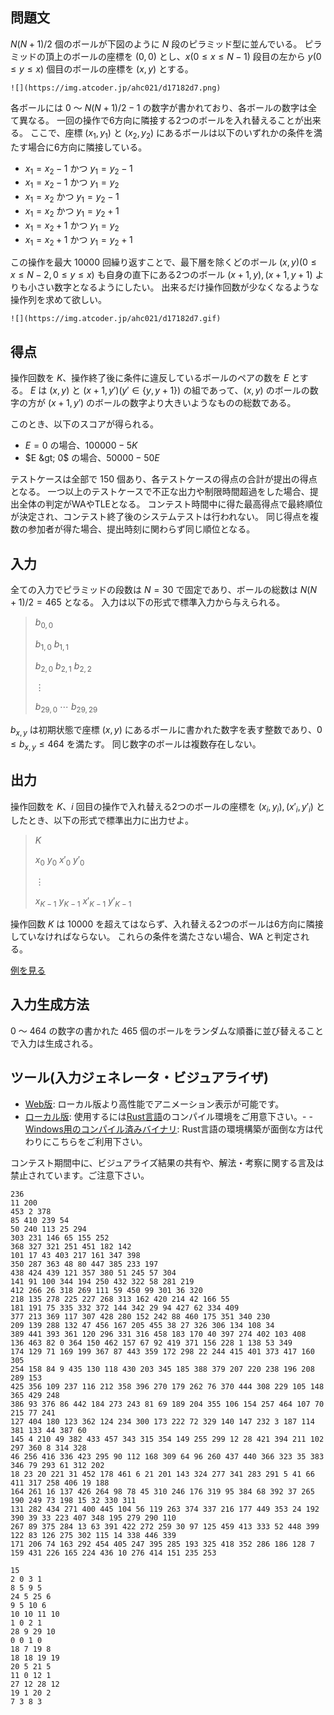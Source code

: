 ## 問題文

$N(N+1)/2$ 個のボールが下図のように $N$ 段のピラミッド型に並んでいる。
ピラミッドの頂上のボールの座標を $(0, 0)$ とし、$x (0\leq x\leq N-1)$ 段目の左から $y (0\leq y\leq x)$ 個目のボールの座標を $(x,y)$ とする。

    ![](https://img.atcoder.jp/ahc021/d17182d7.png)

各ボールには $0$ 〜 $N(N+1)/2-1$ の数字が書かれており、各ボールの数字は全て異なる。
一回の操作で6方向に隣接する2つのボールを入れ替えることが出来る。
ここで、座標 $(x_1,y_1)$ と $(x_2,y_2)$ にあるボールは以下のいずれかの条件を満たす場合に6方向に隣接している。

- $x_1=x_2-1$ かつ $y_1=y_2-1$
- $x_1=x_2-1$ かつ $y_1=y_2$
- $x_1=x_2$ かつ $y_1=y_2-1$
- $x_1=x_2$ かつ $y_1=y_2+1$
- $x_1=x_2+1$ かつ $y_1=y_2$
- $x_1=x_2+1$ かつ $y_1=y_2+1$

この操作を最大 $10000$ 回繰り返すことで、最下層を除くどのボール $(x,y) (0\leq x\leq N-2, 0\leq y\leq x)$ も自身の直下にある2つのボール $(x+1,y), (x+1,y+1)$ よりも小さい数字となるようにしたい。
出来るだけ操作回数が少なくなるような操作列を求めて欲しい。

    ![](https://img.atcoder.jp/ahc021/d17182d7.gif)

## 得点

操作回数を $K$、操作終了後に条件に違反しているボールのペアの数を $E$ とする。
$E$ は $(x,y)$ と $(x+1,y') (y'\in\{y,y+1\})$ の組であって、$(x,y)$ のボールの数字の方が $(x+1,y')$ のボールの数字より大きいようなものの総数である。

このとき、以下のスコアが得られる。

- $E=0$ の場合、$100000-5K$
- $E &gt; 0$ の場合、$50000-50E$

テストケースは全部で 150 個あり、各テストケースの得点の合計が提出の得点となる。
一つ以上のテストケースで不正な出力や制限時間超過をした場合、提出全体の判定がWAやTLEとなる。
コンテスト時間中に得た最高得点で最終順位が決定され、コンテスト終了後のシステムテストは行われない。 同じ得点を複数の参加者が得た場合、提出時刻に関わらず同じ順位となる。

## 入力

全ての入力でピラミッドの段数は $N=30$ で固定であり、ボールの総数は $N(N+1)/2=465$ となる。
入力は以下の形式で標準入力から与えられる。

> $b_{0,0}$
> 
> $b_{1,0}$ $b_{1,1}$
> 
> $b_{2,0}$ $b_{2,1}$ $b_{2,2}$
> 
> $\vdots$
> 
> $b_{29,0}$ $\cdots$ $b_{29,29}$

$b_{x,y}$ は初期状態で座標 $(x,y)$ にあるボールに書かれた数字を表す整数であり、$0\leq b_{x,y}\leq 464$ を満たす。
同じ数字のボールは複数存在しない。

## 出力

操作回数を $K$、$i$ 回目の操作で入れ替える2つのボールの座標を $(x_i,y_i), (x'_i,y'_i)$ としたとき、以下の形式で標準出力に出力せよ。

> $K$
> 
> $x_0$ $y_0$ $x'_0$ $y'_0$
> 
> $\vdots$
> 
> $x_{K-1}$ $y_{K-1}$ $x'_{K-1}$ $y'_{K-1}$

操作回数 $K$ は $10000$ を超えてはならず、入れ替える2つのボールは6方向に隣接していなければならない。
これらの条件を満たさない場合、WA と判定される。

[例を見る](https://img.atcoder.jp/ahc021/d17182d7.html?lang=ja&amp;seed=0&amp;output=15%0D%0A2+0+3+1%0D%0A8+5+9+5%0D%0A24+5+25+6%0D%0A9+5+10+6%0D%0A10+10+11+10%0D%0A1+0+2+1%0D%0A28+9+29+10%0D%0A0+0+1+0%0D%0A18+7+19+8%0D%0A18+18+19+19%0D%0A20+5+21+5%0D%0A11+0+12+1%0D%0A27+12+28+12%0D%0A19+1+20+2%0D%0A7+3+8+3%0D%0A)

## 入力生成方法

$0$ 〜 $464$ の数字の書かれた $465$ 個のボールをランダムな順番に並び替えることで入力は生成される。

## ツール(入力ジェネレータ・ビジュアライザ)

- [Web版](https://img.atcoder.jp/ahc021/d17182d7.html?lang=ja): ローカル版より高性能でアニメーション表示が可能です。
- [ローカル版](https://img.atcoder.jp/ahc021/d17182d7.zip): 使用するには[Rust言語](https://www.rust-lang.org/ja)のコンパイル環境をご用意下さい。-   - [Windows用のコンパイル済みバイナリ](https://img.atcoder.jp/ahc021/d17182d7_windows.zip): Rust言語の環境構築が面倒な方は代わりにこちらをご利用下さい。

コンテスト期間中に、ビジュアライズ結果の共有や、解法・考察に関する言及は禁止されています。ご注意下さい。

```input1
236
11 200
453 2 378
85 410 239 54
50 240 113 25 294
303 231 146 65 155 252
368 327 321 251 451 182 142
101 17 43 403 217 161 347 398
350 287 363 48 80 447 385 233 197
438 424 439 121 357 380 51 245 57 304
141 91 100 344 194 250 432 322 58 281 219
412 266 26 318 269 111 59 450 99 301 36 320
218 135 278 225 227 268 313 162 420 214 42 166 55
181 191 75 335 332 372 144 342 29 94 427 62 334 409
377 213 369 117 307 428 280 152 242 88 460 175 351 340 230
209 139 288 132 47 456 167 205 455 38 27 326 306 134 108 34
389 441 393 361 120 296 331 316 458 183 170 40 397 274 402 103 408
136 463 82 0 364 150 462 157 67 92 419 371 156 228 1 138 53 349
174 129 71 169 199 367 87 443 359 172 298 22 244 415 401 373 417 160 305
254 158 84 9 435 130 118 430 203 345 185 388 379 207 220 238 196 208 289 153
425 356 109 237 116 212 358 396 270 179 262 76 370 444 308 229 105 148 365 429 248
386 93 376 86 442 184 273 243 81 69 189 204 355 106 154 257 464 107 70 215 77 241
127 404 180 123 362 124 234 300 173 222 72 329 140 147 232 3 187 114 381 133 44 387 60
145 4 210 49 382 433 457 343 315 354 149 255 299 12 28 421 394 211 102 297 360 8 314 328
46 256 416 336 423 295 90 112 168 309 64 96 260 437 440 366 323 35 383 346 79 293 61 312 202
18 23 20 221 31 452 178 461 6 21 201 143 324 277 341 283 291 5 41 66 411 317 258 406 19 188
164 261 16 137 426 264 98 78 45 310 246 176 319 95 384 68 392 37 265 190 249 73 198 15 32 330 311
131 282 434 271 400 445 104 56 119 263 374 337 216 177 449 353 24 192 390 39 33 223 407 348 195 279 290 110
267 89 375 284 13 63 391 422 272 259 30 97 125 459 413 333 52 448 399 122 83 126 275 302 115 14 338 446 339
171 206 74 163 292 454 405 247 395 285 193 325 418 352 286 186 128 7 159 431 226 165 224 436 10 276 414 151 235 253
```

```output1
15
2 0 3 1
8 5 9 5
24 5 25 6
9 5 10 6
10 10 11 10
1 0 2 1
28 9 29 10
0 0 1 0
18 7 19 8
18 18 19 19
20 5 21 5
11 0 12 1
27 12 28 12
19 1 20 2
7 3 8 3
```